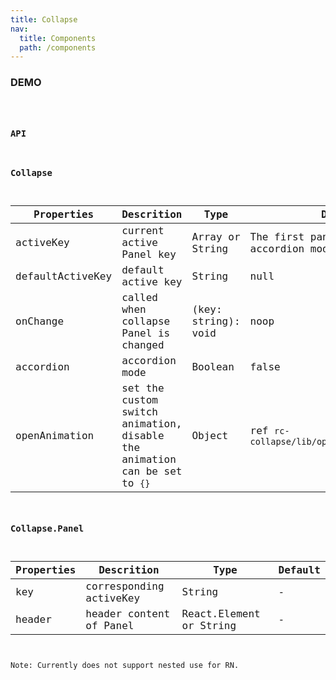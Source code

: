 ```yaml
---
title: Collapse
nav:
  title: Components
  path: /components
---
```


### DEMO

<code src="./demo/basic.tsx" />

### API

### Collapse

Properties | Descrition | Type | Default
-----------|------------|------|--------
| activeKey | current active Panel key | Array or String   | The first panel key on accordion mode|
| defaultActiveKey | default active key | String   | null |
| onChange    | called when collapse Panel is changed | (key: string): void |  noop  |
| accordion | accordion mode | Boolean | false  |
| openAnimation  |  set the custom switch animation, disable the animation can be set to `{}` | Object | ref `rc-collapse/lib/openAnimationFactory.js` |

### Collapse.Panel

Properties | Descrition | Type | Default
-----------|------------|------|--------
| key  | corresponding activeKey   | String   | -   |
| header | header content of Panel | React.Element or String | -   |

Note: Currently does not support nested use for RN.
